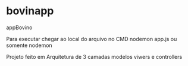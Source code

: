 # bovinapp
appBovino

Para executar 
chegar ao local do arquivo no CMD
nodemon app.js ou somente nodemon

Projeto feito em Arquitetura de 3 camadas
modelos viwers e controllers
